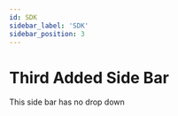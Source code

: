 ```yaml
---
id: SDK
sidebar_label: 'SDK'
sidebar_position: 3
---
```


# Third Added Side Bar
This side bar has no drop down